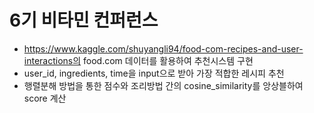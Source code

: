 # 6기 비타민 컨퍼런스 
- https://www.kaggle.com/shuyangli94/food-com-recipes-and-user-interactions의 food.com 데이터를 활용하여 추천시스템 구현
- user_id, ingredients, time을 input으로 받아 가장 적합한 레시피 추천
- 행렬분해 방법을 통한 점수와 조리방법 간의 cosine_similarity를 앙상블하여 score 계산

